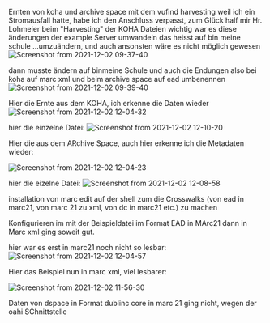 


Ernten von koha und archive space mit dem vufind harvesting
weil ich ein Stromausfall hatte, habe ich den Anschluss verpasst, zum Glück half mir Hr. Lohmeier beim "Harvesting" der KOHA Dateien 
wichtig war es diese  änderungen der  example Server umwandeln das heisst auf bin meine schule ...umzuändern, und auch  ansonsten wäre es nicht  möglich gewesen
![Screenshot from 2021-12-02 09-37-40](https://user-images.githubusercontent.com/90834735/144412123-542d4450-5ad5-48bd-a5e8-abd0f465fe81.png)

dann musste ändern auf binmeine Schule und auch die Endungen also bei koha auf marc xml und beim archive space auf ead umbenennen
![Screenshot from 2021-12-02 09-39-40](https://user-images.githubusercontent.com/90834735/144411595-48253724-6f48-4085-a7c5-99f888391bba.png)
 




Hier die Ernte aus dem KOHA, ich erkenne die Daten wieder
![Screenshot from 2021-12-02 12-04-32](https://user-images.githubusercontent.com/90834735/144410548-1b411aed-ab8c-486b-8f9d-0d63a216337c.png)

hier die einzelne Datei:
![Screenshot from 2021-12-02 12-10-20](https://user-images.githubusercontent.com/90834735/144411325-7b83c980-2637-4d67-be7b-4185a166cbd0.png)





Hier die aus dem ARchive Space, auch hier erkenne ich die Metadaten wieder:

![Screenshot from 2021-12-02 12-04-23](https://user-images.githubusercontent.com/90834735/144410685-b1002c1b-3bb4-4cb6-857b-20074b6812c1.png)



hier die eizelne Datei:
![Screenshot from 2021-12-02 12-08-58](https://user-images.githubusercontent.com/90834735/144411105-b08216ed-a43b-4973-98d3-81cfde5327ef.png)





installation von marc edit auf der shell zum die Crosswalks   (von ead in marc21, von marc 21 zu xml, von dc in marc21  etc.)  zu machen




Konfigurieren im mit der Beispieldatei im Format EAD in MArc21 dann in Marc xml ging soweit gut. 

hier war es erst in marc21 noch nicht so lesbar:
![Screenshot from 2021-12-02 12-04-57](https://user-images.githubusercontent.com/90834735/144410505-f9c306ae-a5af-4b5f-8826-500d6d3d560a.png)




Hier das Beispiel nun in marc xml, viel lesbarer:



![Screenshot from 2021-12-02 11-56-30](https://user-images.githubusercontent.com/90834735/144409887-4707648e-f54c-4ece-b074-e9b3c3341bc6.png)







Daten von dspace in Format dublinc core in marc 21 ging nicht, wegen der oahi SChnittstelle
